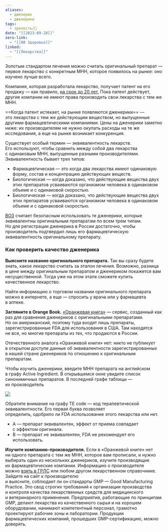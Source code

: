 ```yaml
---
aliases:
  - дженерик
  - дженерики
tags:
  - зрелость/🌱
date: "[[2023-09-28]]"
zero-link:
  - "[[00 Здоровье]]"
linked:
  - "[[Лекарства]]"
---
```

Золотым стандартом лечения можно считать оригинальный препарат — первое лекарство с конкретным МНН, которое появилось на рынке: оно изучено лучше всего.

Компания, которая разработала лекарство, получает патент на его продажу — как правило, [на срок до 20 лет.](https://www.wto.org/english/tratop_e/trips_e/intel2_e.htm) Пока патент действует, другие компании не имеют права производить свои лекарства с тем же МНН.

==Когда патент истекает, на рынке появляются дженерики== — это лекарства с тем же действующим веществом, но выпущенные другими фармацевтическими компаниями. Цены на дженерики заметно ниже: их производителям не нужно окупать расходы на те же исследования, а еще на рынке возникает конкуренция.

Существует особый термин — эквивалентность лекарств. Его используют, чтобы сравнить между собой два лекарства с одинаковым МНН, выпущенные разными производителями. Эквивалентность бывает трех типов:
- Фармацевтическая — это когда два лекарства имеют одинаковую форму, состав и концентрацию действующих веществ.
- Биологическая — когда доказано, что действующие вещества двух этих препаратов усваиваются организмом человека в одинаковом объеме и с одинаковой скоростью.
- Биологическая — когда доказано, что действующие вещества двух этих препаратов усваиваются организмом человека в одинаковом объеме и с одинаковой скоростью.

[ВОЗ](Всемирная%20Организация%20Здоровья.md) считает безопасным использовать те дженерики, которые эквивалентны оригинальным препаратам по всем трем типам. Но для регистрации дженерика в России достаточно, чтобы производитель подтвердил лишь его фармацевтическую эквивалентность оригинальному препарату.

### Как проверить качество дженерика
**Выясните название оригинального препарата.** Так вы сразу будете знать, какое лекарство считать за эталон лечения. Возможно, разница в цене между оригинальным препаратом и дженериком покажется вам несущественной. Тогда уже на этом этапе сможете купить качественное лекарство.

Найти информацию о торговом названии оригинального препарата можно в интернете, а еще — спросить у врача или у фармацевта в аптеке.

**Загляните в Orange Book.** [«Оранжевая книга»](https://www.accessdata.fda.gov/scripts/cder/ob/) — сервис, созданный как раз для сравнения дженериков с оригинальными препаратами. Но он американский, поэтому туда входят лишь препараты, зарегистрированные FDA для использования в США. Там находятся не все, но многие препараты из тех, что продаются в России.

Отечественного аналога «Оранжевой книги» нет: никто не публикует в открытом доступе данные об эквивалентности зарегистрированных в нашей стране дженериков по отношению к оригинальным препаратам.

Чтобы изучить дженерики, введите МНН препарата на английском в графу Active Ingredient. В открывшемся окне увидите список синонимичных препаратов. В последней графе таблицы — их производитель

![](2-check-your-pills-9.basulmpme8tj.webp)

Обратите внимание на графу TE code — код терапевтической эквивалентности. Его первая буква позволяет определить, одобрило ли FDA использование этого лекарства или нет.
- А — препарат эквивалентен, эффект от приема совпадает с эффектом оригинала.
- В — препарат не эквивалентен, FDA не рекомендует его использовать.

**Изучите компанию-производителя.** Если в «Оранжевой книге» нет ни одного препарата с тем же МНН, которое вам прописали, и нужно выбирать один из нескольких дженериков, изучите производящие их фармацевтические компании. Информацию о производителе можно [взять в ГРЛС](https://grls.rosminzdrav.ru/Default.aspx) или любом другом лекарственном справочнике. Зайдите на сайт к производителю и выясните, соблюдает ли он стандарты GMP — Good Manufacturing Practice. Это свод строгих требований к организации производства и контроля качества лекарственных средств для медицинского и ветеринарного применения. Предприятия, работающие по принципам GMP, делают лекарства из качественного сырья и на хорошем оборудовании, нанимают компетентный персонал, грамотно проектируют рабочие зоны и лаборатории. Продукции фармацевтических компаний, прошедших GMP-сертификацию, можно доверять.
